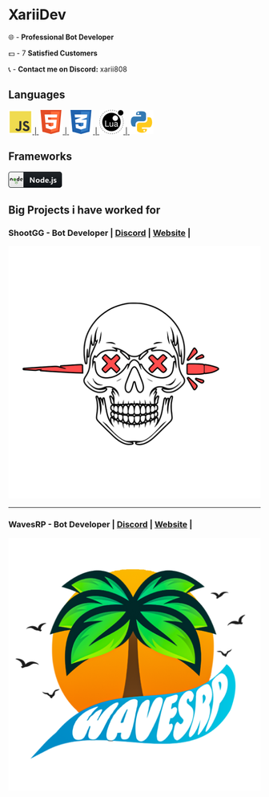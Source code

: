 # XariiDev

🌐 - **Professional Bot Developer**

💵 - 7 **Satisfied Customers**

📞 - **Contact me on Discord:** xarii808

## Languages

 <a href="#">
    <img src="icons/js.png" alt="javascript" style="vertical-align:top margin:6px 100px"> |
    <img src="icons/html.png" alt="html" style="vertical-align:top margin:6px 100px"> |
    <img src="icons/css.png" alt="css" style="vertical-align:top margin:6px 100px"> |
    <img src="icons/lua.png" alt="lua" style="vertical-align:top margin:6px 100px"> |
    <img src="icons/python.png" alt="python" style="vertical-align:top margin:6px 100px">
  </a>

## Frameworks 
 <a href="#">
    <img src="icons/nodejs.png" alt="nodejs" style="vertical-align:top margin:6px 100px">
  </a>

## Big Projects i have worked for
### **ShootGG** - Bot Developer | **[Discord](https://discord.gg/shootgg)** | **[Website](https://indrop.eu/s/shootgg)** |

 <a href="#">
    <img src="icons/shootgg.png" alt="nodejs" style="vertical-align:top margin:6px 20px">
  </a>

  --------------------------------------------------

### **WavesRP** - Bot Developer | **[Discord](https://discord.gg/wavesrp)** | **[Website](https://indrop.eu/s/wavesrp)** |

<a href="#">
  <img src="icons/wavesrp.png" alt="nodejs" style="vertical-align:top margin:6px 20px">
</a>

<!--
**xariidev/xariidev** is a ✨ _special_ ✨ repository because its `README.md` (this file) appears on your GitHub profile.

Here are some ideas to get you started:

- 🔭 I’m currently working on ...
- 🌱 I’m currently learning ...
- 👯 I’m looking to collaborate on ...
- 🤔 I’m looking for help with ...
- 💬 Ask me about ...
- 📫 How to reach me: ...
- 😄 Pronouns: ...
- ⚡ Fun fact: ...
-->
